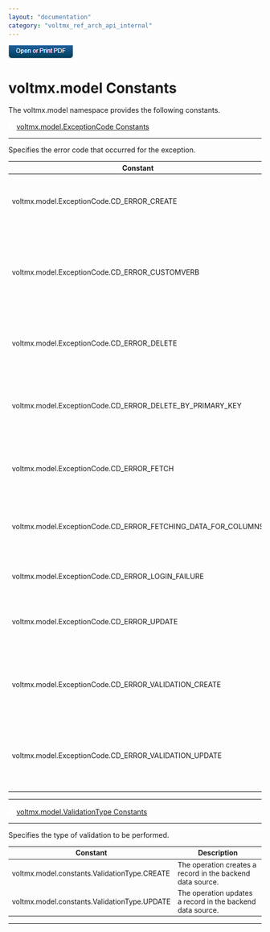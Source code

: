 ```yaml
---
layout: "documentation"
category: "voltmx_ref_arch_api_internal"
---
```

                         

[![](Resources/Images/pdf.png)](http://docs.voltmx.com/9_x_PDFs/iris/voltmx_ref_arch_ap_internali.pdf)


voltmx.model Constants
====================

The voltmx.model namespace provides the following constants.

[![Closed](../Skins/Default/Stylesheets/Images/transparent.gif)](javascript:void(0);)[voltmx.model.ExceptionCode Constants](javascript:void(0);) 

* * *

Specifies the error code that occurred for the exception.

  
| Constant | Description |
| --- | --- |
| voltmx.model.ExceptionCode.CD\_ERROR\_CREATE | An error occurred while performing the create operation. |
| voltmx.model.ExceptionCode.CD\_ERROR\_CUSTOMVERB | An error occurred while performing the operation specified by a custom verb. |
| voltmx.model.ExceptionCode.CD\_ERROR\_DELETE | An error occurred while performing the delete operation. |
| voltmx.model.ExceptionCode.CD\_ERROR\_DELETE\_BY\_PRIMARY\_KEY | An error occurred while performing the delete by primary key operation. |
| voltmx.model.ExceptionCode.CD\_ERROR\_FETCH | An error occurred while performing the fetch operation. |
| voltmx.model.ExceptionCode.CD\_ERROR\_FETCHING\_DATA\_FOR\_COLUMNS | An error occurred while fetching the data for the specified columns. |
| voltmx.model.ExceptionCode.CD\_ERROR\_LOGIN\_FAILURE | An error occurred while trying to log in. |
| voltmx.model.ExceptionCode.CD\_ERROR\_UPDATE | An error occurred while performing the update operation. |
| voltmx.model.ExceptionCode.CD\_ERROR\_VALIDATION\_CREATE | An error occurred while performing the validation create operation. |
| voltmx.model.ExceptionCode.CD\_ERROR\_VALIDATION\_UPDATE | An error occurred while performing the validation update operation. |

* * *

[![Closed](../Skins/Default/Stylesheets/Images/transparent.gif)](javascript:void(0);)[voltmx.model.ValidationType Constants](javascript:void(0);) 

* * *

Specifies the type of validation to be performed.

  
| Constant | Description |
| --- | --- |
| voltmx.model.constants.ValidationType.CREATE | The operation creates a record in the backend data source. |
| voltmx.model.constants.ValidationType.UPDATE | The operation updates a record in the backend data source. |

* * *
